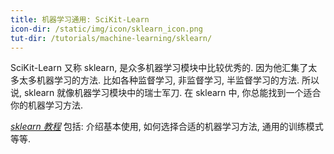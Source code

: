 ```yaml
---
title: 机器学习通用: SciKit-Learn
icon-dir: /static/img/icon/sklearn_icon.png
tut-dir: /tutorials/machine-learning/sklearn/
---
```

SciKit-Learn 又称 sklearn, 是众多机器学习模块中比较优秀的. 因为他汇集了太多太多机器学习的方法.
比如各种监督学习, 非监督学习, 半监督学习的方法. 所以说, sklearn 就像机器学习模块中的瑞士军刀.
在 sklearn 中, 你总能找到一个适合你的机器学习方法.

[*sklearn 教程*]({{page.tut-dir}}) 包括: 介绍基本使用,
如何选择合适的机器学习方法, 通用的训练模式等等.